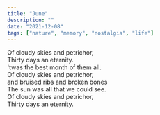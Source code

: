 ```yaml
---
title: "June"
description: ""
date: "2021-12-08"
tags: ["nature", "memory", "nostalgia", "life"]
---     
```

Of cloudy skies and petrichor,      
Thirty days an eternity.      
'twas the best month of them all.      
Of cloudy skies and petrichor,      
and bruised ribs and broken bones      
The sun was all that we could see.      
Of cloudy skies and petrichor,      
Thirty days an eternity.      
